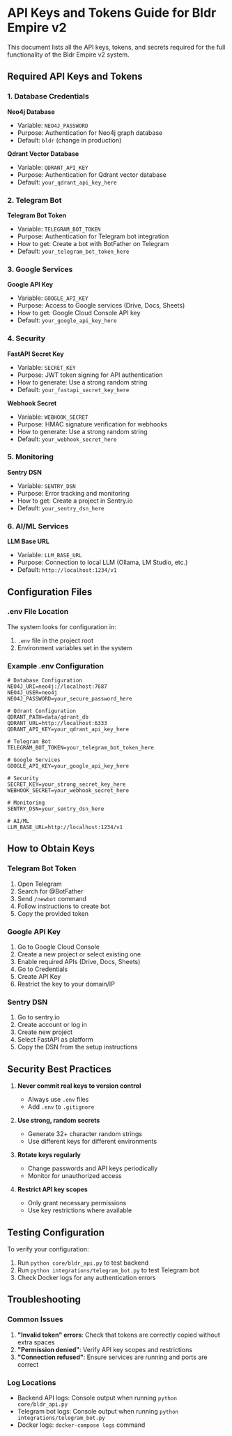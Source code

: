 # API Keys and Tokens Guide for Bldr Empire v2

This document lists all the API keys, tokens, and secrets required for the full functionality of the Bldr Empire v2 system.

## Required API Keys and Tokens

### 1. Database Credentials

**Neo4j Database**
- Variable: `NEO4J_PASSWORD`
- Purpose: Authentication for Neo4j graph database
- Default: `bldr` (change in production)

**Qdrant Vector Database**
- Variable: `QDRANT_API_KEY`
- Purpose: Authentication for Qdrant vector database
- Default: `your_qdrant_api_key_here`

### 2. Telegram Bot

**Telegram Bot Token**
- Variable: `TELEGRAM_BOT_TOKEN`
- Purpose: Authentication for Telegram bot integration
- How to get: Create a bot with BotFather on Telegram
- Default: `your_telegram_bot_token_here`

### 3. Google Services

**Google API Key**
- Variable: `GOOGLE_API_KEY`
- Purpose: Access to Google services (Drive, Docs, Sheets)
- How to get: Google Cloud Console API key
- Default: `your_google_api_key_here`

### 4. Security

**FastAPI Secret Key**
- Variable: `SECRET_KEY`
- Purpose: JWT token signing for API authentication
- How to generate: Use a strong random string
- Default: `your_fastapi_secret_key_here`

**Webhook Secret**
- Variable: `WEBHOOK_SECRET`
- Purpose: HMAC signature verification for webhooks
- How to generate: Use a strong random string
- Default: `your_webhook_secret_here`

### 5. Monitoring

**Sentry DSN**
- Variable: `SENTRY_DSN`
- Purpose: Error tracking and monitoring
- How to get: Create a project in Sentry.io
- Default: `your_sentry_dsn_here`

### 6. AI/ML Services

**LLM Base URL**
- Variable: `LLM_BASE_URL`
- Purpose: Connection to local LLM (Ollama, LM Studio, etc.)
- Default: `http://localhost:1234/v1`

## Configuration Files

### .env File Location
The system looks for configuration in:
1. `.env` file in the project root
2. Environment variables set in the system

### Example .env Configuration
```
# Database Configuration
NEO4J_URI=neo4j://localhost:7687
NEO4J_USER=neo4j
NEO4J_PASSWORD=your_secure_password_here

# Qdrant Configuration
QDRANT_PATH=data/qdrant_db
QDRANT_URL=http://localhost:6333
QDRANT_API_KEY=your_qdrant_api_key_here

# Telegram Bot
TELEGRAM_BOT_TOKEN=your_telegram_bot_token_here

# Google Services
GOOGLE_API_KEY=your_google_api_key_here

# Security
SECRET_KEY=your_strong_secret_key_here
WEBHOOK_SECRET=your_webhook_secret_here

# Monitoring
SENTRY_DSN=your_sentry_dsn_here

# AI/ML
LLM_BASE_URL=http://localhost:1234/v1
```

## How to Obtain Keys

### Telegram Bot Token
1. Open Telegram
2. Search for @BotFather
3. Send `/newbot` command
4. Follow instructions to create bot
5. Copy the provided token

### Google API Key
1. Go to Google Cloud Console
2. Create a new project or select existing one
3. Enable required APIs (Drive, Docs, Sheets)
4. Go to Credentials
5. Create API Key
6. Restrict the key to your domain/IP

### Sentry DSN
1. Go to sentry.io
2. Create account or log in
3. Create new project
4. Select FastAPI as platform
5. Copy the DSN from the setup instructions

## Security Best Practices

1. **Never commit real keys to version control**
   - Always use `.env` files
   - Add `.env` to `.gitignore`

2. **Use strong, random secrets**
   - Generate 32+ character random strings
   - Use different keys for different environments

3. **Rotate keys regularly**
   - Change passwords and API keys periodically
   - Monitor for unauthorized access

4. **Restrict API key scopes**
   - Only grant necessary permissions
   - Use key restrictions where available

## Testing Configuration

To verify your configuration:
1. Run `python core/bldr_api.py` to test backend
2. Run `python integrations/telegram_bot.py` to test Telegram bot
3. Check Docker logs for any authentication errors

## Troubleshooting

### Common Issues
1. **"Invalid token" errors**: Check that tokens are correctly copied without extra spaces
2. **"Permission denied"**: Verify API key scopes and restrictions
3. **"Connection refused"**: Ensure services are running and ports are correct

### Log Locations
- Backend API logs: Console output when running `python core/bldr_api.py`
- Telegram bot logs: Console output when running `python integrations/telegram_bot.py`
- Docker logs: `docker-compose logs` command